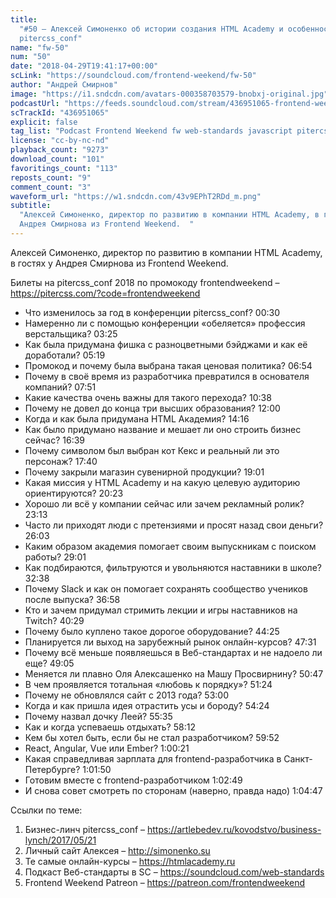 ```yaml
---
title:
  "#50 – Алексей Симоненко об истории создания HTML Academy и особенностях
  pitercss_conf"
name: "fw-50"
num: "50"
date: "2018-04-29T19:41:17+00:00"
scLink: "https://soundcloud.com/frontend-weekend/fw-50"
author: "Андрей Смирнов"
image: "https://i1.sndcdn.com/avatars-000358703579-bnobxj-original.jpg"
podcastUrl: "https://feeds.soundcloud.com/stream/436951065-frontend-weekend-fw-50.m4a"
scTrackId: "436951065"
explicit: false
tag_list: "Podcast Frontend Weekend fw web-standards javascript pitercss_conf"
license: "cc-by-nc-nd"
playback_count: "9273"
download_count: "101"
favoritings_count: "113"
reposts_count: "9"
comment_count: "3"
waveform_url: "https://w1.sndcdn.com/43v9EPhT2RDd_m.png"
subtitle:
  "Алексей Симоненко, директор по развитию в компании HTML Academy, в гостях у
  Андрея Смирнова из Frontend Weekend.  "
---
```


Алексей Симоненко, директор по развитию в компании HTML Academy, в гостях у
Андрея Смирнова из Frontend Weekend.

Билеты на pitercss_conf 2018 по промокоду frontendweekend –
<https://pitercss.com/?code=frontendweekend>

- Что изменилось за год в конференции pitercss_conf?
  <timecode sec="30">00:30</timecode>
- Намеренно ли с помощью конференции «обеляется» профессия верстальщика?
  <timecode sec="205">03:25</timecode>
- Как была придумана фишка с разноцветными бэйджами и как её доработали?
  <timecode sec="319">05:19</timecode>
- Промокод и почему была выбрана такая ценовая политика?
  <timecode sec="414">06:54</timecode>
- Почему в своё время из разработчика превратился в основателя компаний?
  <timecode sec="471">07:51</timecode>
- Какие качества очень важны для такого перехода?
  <timecode sec="638">10:38</timecode>
- Почему не довел до конца три высших образования?
  <timecode sec="720">12:00</timecode>
- Когда и как была придумана HTML Академия? <timecode sec="856">14:16</timecode>
- Как было придумано название и мешает ли оно строить бизнес сейчас?
  <timecode sec="999">16:39</timecode>
- Почему символом был выбран кот Кекс и реальный ли это персонаж?
  <timecode sec="1060">17:40</timecode>
- Почему закрыли магазин сувенирной продукции?
  <timecode sec="1141">19:01</timecode>
- Какая миссия у HTML Academy и на какую целевую аудиторию ориентируются?
  <timecode sec="1223">20:23</timecode>
- Хорошо ли всё у компании сейчас или зачем рекламный ролик?
  <timecode sec="1393">23:13</timecode>
- Часто ли приходят люди с претензиями и просят назад свои деньги?
  <timecode sec="1563">26:03</timecode>
- Каким образом академия помогает своим выпускникам с поиском работы?
  <timecode sec="1741">29:01</timecode>
- Как подбираются, фильтруются и увольняются наставники в школе?
  <timecode sec="1958">32:38</timecode>
- Почему Slack и как он помогает сохранять сообщество учеников после выпуска?
  <timecode sec="2218">36:58</timecode>
- Кто и зачем придумал стримить лекции и игры наставников на Twitch?
  <timecode sec="2429">40:29</timecode>
- Почему было куплено такое дорогое оборудование?
  <timecode sec="2665">44:25</timecode>
- Планируется ли выход на зарубежный рынок онлайн-курсов?
  <timecode sec="2851">47:31</timecode>
- Почему всё меньше появляешься в Веб-стандартах и не надоело ли еще?
  <timecode sec="2945">49:05</timecode>
- Меняется ли плавно Оля Алексашенко на Машу Просвирнину?
  <timecode sec="3047">50:47</timecode>
- В чем проявляется тотальная «любовь к порядку»?
  <timecode sec="3084">51:24</timecode>
- Почему не обновлялся сайт с 2013 года? <timecode sec="3180">53:00</timecode>
- Когда и как пришла идея отрастить усы и бороду?
  <timecode sec="3264">54:24</timecode>
- Почему назвал дочку Леей? <timecode sec="3335">55:35</timecode>
- Как и когда успеваешь отдыхать? <timecode sec="3492">58:12</timecode>
- Кем бы хотел быть, если бы не стал разработчиком?
  <timecode sec="3592">59:52</timecode>
- React, Angular, Vue или Ember? <timecode sec="3621">1:00:21</timecode>
- Какая справедливая зарплата для frontend-разработчика в Санкт-Петербурге?
  <timecode sec="3710">1:01:50</timecode>
- Готовим вместе с frontend-разработчиком
  <timecode sec="3769">1:02:49</timecode>
- И снова совет смотреть по сторонам (наверно, правда надо)
  <timecode sec="3887">1:04:47</timecode>

Ссылки по теме:

1. Бизнес-линч pitercss_conf –
   <https://artlebedev.ru/kovodstvo/business-lynch/2017/05/21>
2. Личный сайт Алексея – <http://simonenko.su>
3. Те самые онлайн-курсы – <https://htmlacademy.ru>
4. Подкаст Веб-стандарты в SC – <https://soundcloud.com/web-standards>
5. Frontend Weekend Patreon – <https://patreon.com/frontendweekend>
